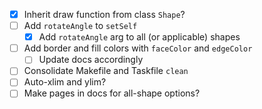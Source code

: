 - [x] Inherit draw function from class `Shape`?
- [ ] Add `rotateAngle` to `setSelf`
  - [x] Add `rotateAngle` arg to all (or applicable) shapes
- [ ] Add border and fill colors with `faceColor` and `edgeColor`
  - [ ] Update docs accordingly
- [ ] Consolidate Makefile and Taskfile `clean`
- [ ] Auto-xlim and ylim?
- [ ] Make pages in docs for all-shape options?
